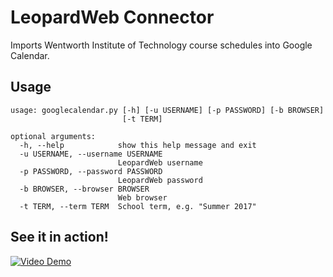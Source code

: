 # LeopardWeb Connector
Imports Wentworth Institute of Technology course schedules into Google Calendar.

## Usage
```
usage: googlecalendar.py [-h] [-u USERNAME] [-p PASSWORD] [-b BROWSER]
                         [-t TERM]

optional arguments:
  -h, --help            show this help message and exit
  -u USERNAME, --username USERNAME
                        LeopardWeb username
  -p PASSWORD, --password PASSWORD
                        LeopardWeb password
  -b BROWSER, --browser BROWSER
                        Web browser
  -t TERM, --term TERM  School term, e.g. "Summer 2017"
```

## See it in action!
<a href="https://vimeo.com/228218788"><img src="https://raw.githubusercontent.com/sudiamanj/leopardweb-connector/master/images/demo.png" alt="Video Demo"></a>
